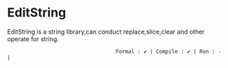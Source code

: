 # EditString
EditString is a string library,can conduct replace,slice,clear and other operate for string.

                                       Formal : ✔ | Compile : ✔ | Run : - |

